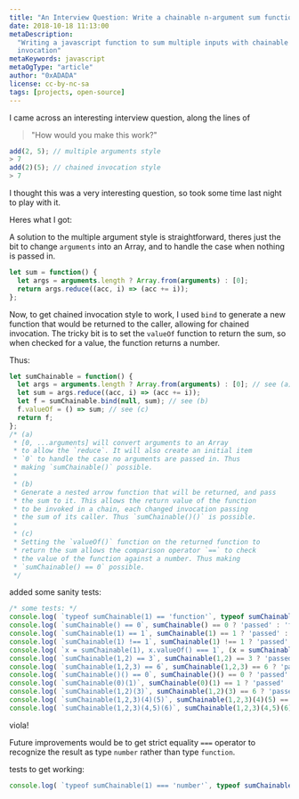 ```yaml
---
title: "An Interview Question: Write a chainable n-argument sum function"
date: 2018-10-18 11:13:00
metaDescription:
  "Writing a javascript function to sum multiple inputs with chainable
  invocation"
metaKeywords: javascript
metaOgType: "article"
author: "0xADADA"
license: cc-by-nc-sa
tags: [projects, open-source]
---
```


I came across an interesting interview question, along the lines of

> "How would you make this work?"

```javascript
add(2, 5); // multiple arguments style
> 7
add(2)(5); // chained invocation style
> 7
```

I thought this was a very interesting question, so took some time last night to
play with it.

Heres what I got:

A solution to the multiple argument style is straightforward, theres just the bit to
change `arguments` into an Array, and to handle the case when nothing is
passed in.

```javascript
let sum = function() {
  let args = arguments.length ? Array.from(arguments) : [0];
  return args.reduce((acc, i) => (acc += i));
};
```

Now, to get chained invocation style to work, I used `bind` to generate a new function
that would be returned to the caller, allowing for chained invocation. The
tricky bit is to set the `valueOf` function to return the sum, so when checked
for a value, the function returns a number.

Thus:

```javascript
let sumChainable = function() {
  let args = arguments.length ? Array.from(arguments) : [0]; // see (a)
  let sum = args.reduce((acc, i) => (acc += i)); 
  let f = sumChainable.bind(null, sum); // see (b)
  f.valueOf = () => sum; // see (c)
  return f;
};
/* (a)
 * [0, ...arguments] will convert arguments to an Array
 * to allow the `reduce`. It will also create an initial item
 * `0` to handle the case no arguments are passed in. Thus
 * making `sumChainable()` possible.
 *
 * (b)
 * Generate a nested arrow function that will be returned, and pass
 * the sum to it. This allows the return value of the function
 * to be invoked in a chain, each changed invocation passing
 * the sum of its caller. Thus `sumChainable()()` is possible.
 *
 * (c)
 * Setting the `valueOf()` function on the returned function to
 * return the sum allows the comparison operator `==` to check
 * the value of the function against a number. Thus making
 * `sumChainable() == 0` possible.
 */
```

added some sanity tests:

```javascript
/* some tests: */
console.log( `typeof sumChainable(1) == 'function'`, typeof sumChainable(1) == `function` ? 'passed' : 'failed' );
console.log( `sumChainable() == 0`, sumChainable() == 0 ? 'passed' : 'failed' );
console.log( `sumChainable(1) == 1`, sumChainable(1) == 1 ? 'passed' : 'failed' );
console.log( `sumChainable(1) !== 1`, sumChainable(1) !== 1 ? 'passed' : 'failed' );
console.log( `x = sumChainable(1), x.valueOf() === 1`, (x = sumChainable(1), x.valueOf() === 1) ? 'passed' : 'failed' );
console.log( `sumChainable(1,2) == 3`, sumChainable(1,2) == 3 ? 'passed' : 'failed' );
console.log( `sumChainable(1,2,3) == 6`, sumChainable(1,2,3) == 6 ? 'passed' : 'failed' );
console.log( `sumChainable()() == 0`, sumChainable()() == 0 ? 'passed' : 'failed' );
console.log( `sumChainable(0)(1)`, sumChainable(0)(1) == 1 ? 'passed' : 'failed' );
console.log( `sumChainable(1,2)(3)`, sumChainable(1,2)(3) == 6 ? 'passed' : 'failed' );
console.log( `sumChainable(1,2,3)(4)(5)`, sumChainable(1,2,3)(4)(5) == 15 ? 'passed' : 'failed' );
console.log( `sumChainable(1,2,3)(4,5)(6)`, sumChainable(1,2,3)(4,5)(6) == 21 ? 'passed' : 'failed' );
```

viola!

Future improvements would be to get strict equality `===` operator to recognize the result as type `number` rather than type `function`. 

tests to get working:

```javascript
console.log( `typeof sumChainable(1) === 'number'`, typeof sumChainable(1) === `number` ? 'passed' : 'failed' );
```
